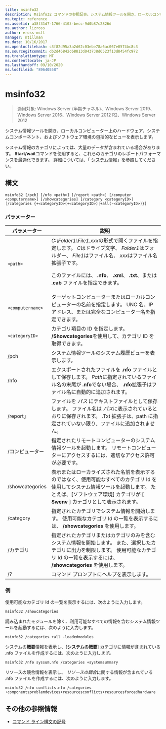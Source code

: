 ```yaml
---
title: msinfo32
description: Msinfo32 コマンドの参照記事。システム情報ツールを開き、ローカルコンピューター上のハードウェア、システムコンポーネント、およびソフトウェア環境の包括的なビューを表示します。
ms.topic: reference
ms.assetid: a38f31d7-1766-4103-becc-9d0b87c2826d
ms.author: lizross
author: eross-msft
manager: mtillman
ms.date: 10/16/2017
ms.openlocfilehash: c3f82d95a3a2d62c03ebe78a6ac067e0574bc8c3
ms.sourcegitcommit: db2d46842c68813d043738d6523f13d8454fc972
ms.translationtype: MT
ms.contentlocale: ja-JP
ms.lasthandoff: 09/10/2020
ms.locfileid: "89640558"
---
```

# <a name="msinfo32"></a>msinfo32

> 適用対象: Windows Server (半期チャネル)、Windows Server 2019、Windows Server 2016、Windows Server 2012 R2、Windows Server 2012

システム情報ツールを開き、ローカルコンピューター上のハードウェア、システムコンポーネント、およびソフトウェア環境の包括的なビューを表示します。

システム情報のカテゴリによっては、大量のデータが含まれている場合があります。 **Start/wait**コマンドを使用すると、これらのカテゴリのレポートパフォーマンスを最適化できます。 詳細については、「 [システム情報](/previous-versions/windows/it-pro/windows-server-2003/cc783305(v=ws.10))」を参照してください。

## <a name="syntax"></a>構文

```
msinfo32 [/pch] [/nfo <path>] [/report <path>] [/computer <computername>] [/showcategories] [/category <categoryID>] [/categories {+<categoryID>(+<categoryID>)|+all(-<categoryID>)}]
```

### <a name="parameters"></a>パラメーター

| パラメーター | 説明 |
| --------- | ----------- |
| `<path>` | *C:\Folder1\File1.xxx*の形式で開くファイルを指定します。 *C*はドライブ文字、 *Folder1*はフォルダー、 *File1*はファイル名、 *xxx*はファイル名拡張子です。<p>このファイルには、 **.nfo**、 **.xml**、 **.txt**、または **.cab** ファイルを指定できます。 |
| `<computername>` | ターゲットコンピューターまたはローカルコンピューターの名前を指定します。 UNC 名、IP アドレス、または完全なコンピューター名を指定できます。 |
| `<categoryID>` | カテゴリ項目の ID を指定します。 **/Showcategories**を使用して、カテゴリ ID を取得できます。 |
| /pch | システム情報ツールのシステム履歴ビューを表示します。 |
| /nfo | エクスポートされたファイルを **.nfo** ファイルとして保存します。 *Path*に指定されているファイル名の末尾が **.nfo**でない場合、 **.nfo**拡張子はファイル名に自動的に追加されます。 |
| /report」 | ファイルを *パス* にテキストファイルとして保存します。 ファイル名は *パス*に表示されているとおりに保存されます。 .Txt 拡張子は、path に指定されていない限り、ファイルに追加されません。 |
| /コンピューター | 指定されたリモートコンピューターのシステム情報ツールを起動します。 リモートコンピューターにアクセスするには、適切なアクセス許可が必要です。 |
| /showcategories | 表示またはローカライズされた名前を表示するのではなく、使用可能なすべてのカテゴリ Id を使用してシステム情報ツールを起動します。 たとえば、[ソフトウェア環境] カテゴリが [ **Swenv** ] カテゴリとして表示されます。 |
| /category | 指定されたカテゴリでシステム情報を開始します。 使用可能なカテゴリ Id の一覧を表示するには、 **/showcategories** を使用します。 |
| /カテゴリ | 指定されたカテゴリまたはカテゴリのみを含むシステム情報を開始します。 また、選択したカテゴリに出力を制限します。 使用可能なカテゴリ Id の一覧を表示するには、 **/showcategories** を使用します。 |
| /? | コマンド プロンプトにヘルプを表示します。 |

### <a name="examples"></a>例

使用可能なカテゴリ Id の一覧を表示するには、次のように入力します。

```
msinfo32 /showcategories
```

読み込まれたモジュールを除く、利用可能なすべての情報を含むシステム情報ツールを起動するには、次のように入力します。

```
msinfo32 /categories +all -loadedmodules
```

システムの**概要**情報を表示し、[**システムの概要**] カテゴリに情報が含まれている .nfo ファイルを作成するには、次のように入力し*ます。*

```
msinfo32 /nfo syssum.nfo /categories +systemsummary
```

リソースの競合情報を表示し、 *リソースの競合*に関する情報が含まれている .nfo ファイルを作成するには、次のように入力します。

```
msinfo32 /nfo conflicts.nfo /categories +componentsproblemdevices+resourcesconflicts+resourcesforcedhardware
```

## <a name="additional-references"></a>その他の参照情報

- [コマンド ライン構文の記号](command-line-syntax-key.md)
